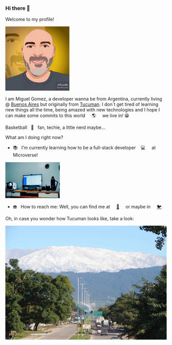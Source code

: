 ### Hi there 👋

<!--
**MiguelArgentina/MiguelArgentina** is a ✨ _special_ ✨ repository because its `README.md` (this file) appears on your GitHub profile.

Here are some ideas to get you started:

- 🔭 I’m currently working on ...
- 🌱 I’m currently learning ...
- 👯 I’m looking to collaborate on ...
- 🤔 I’m looking for help with ...
- 💬 Ask me about ...
- 📫 How to reach me: ...
- 😄 Pronouns: ...
- ⚡ Fun fact: ...
-->

Welcome to my profile!

<img width="200" alt="My profile picture as a cartoon" src="https://github.com/MiguelArgentina/MiguelArgentina/blob/main/TucuToon.jpg">


I am Miguel Gomez, a developer wanna be from Argentina, currently living @ [Buenos Aires](https://en.wikipedia.org/wiki/Buenos_Aires) but originally from [Tucuman](https://en.wikipedia.org/wiki/Tucum%C3%A1n_Province). I don´t get tired of learning new things all the time, being amazed with new technologies and I hope I can make some commits to this world &nbsp; &nbsp; :earth_americas: &nbsp; &nbsp; we live in! :grin:

Basketball &nbsp; :basketball: &nbsp; fan, techie, a little nerd maybe...

What am I doing right now?

- :books: &nbsp; I’m currently learning how to be a full-stack developer &nbsp; &nbsp;:computer: &nbsp; &nbsp; at Microverse!

<img width="170" alt="A picture of my home's desktop" src="https://github.com/MiguelArgentina/MiguelArgentina/blob/main/screenshot-desktop.jpg">


- :telephone: &nbsp; How to reach me: Well, you can find me at &nbsp; &nbsp; [:email:](miguelgomez66@gmail.com) &nbsp; &nbsp; or maybe in &nbsp; &nbsp; [:bird:](https://twitter.com/Qete_arg)

Oh, in case you wonder how Tucuman looks like, take a look:

<img align="center" width="800" alt="A picture of San Javier mountain at Tucuman province, in Argentina" src="https://github.com/MiguelArgentina/MiguelArgentina/blob/main/tucuman.jpg">

